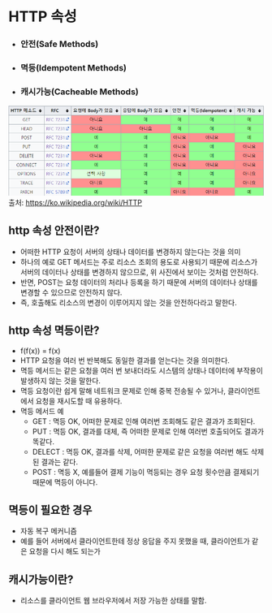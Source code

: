 # HTTP 속성
* ### 안전(Safe Methods)
* ### 멱등(Idempotent Methods)
* ### 캐시가능(Cacheable Methods)

![img.png](../img/http속성.png)
출처: https://ko.wikipedia.org/wiki/HTTP

## http 속성 안전이란?
* 어떠한 HTTP 요청이 서버의 상태나 데이터를 변경하지 않는다는 것을 의미
* 하나의 예로 GET 메서드는 주로 리소스 조회의 용도로 사용되기 때문에 리소스가 서버의 데이터나 상태를 변경하지 않으므로, 위 사진에서 보이는 것처럼 안전하다.
* 반면, POST는 요청 데이터의 처리나 등록을 하기 때문에 서버의 데이터나 상태를 변경할 수 있으므로 안전하지 않다.
* 즉, 호출해도 리소스의 변경이 이루어지지 않는 것을 안전하다라고 말한다.

## http 속성 멱등이란?
* f(f(x)) = f(x)
* HTTP 요청을 여러 번 반복해도 동일한 결과를 얻는다는 것을 의미한다.
* 멱등 메서드는 같은 요청을 여러 번 보내더라도 시스템의 상태나 데이터에 부작용이 발생하지 않는 것을 말한다.
* 멱등 요청이란 쉽게 말해 네트워크 문제로 인해 중복 전송될 수 있거나, 클라이언트에서 요청을 재시도할 때 유용하다.
* 멱등 메서드 예
  * GET : 멱등 OK, 어떠한 문제로 인해 여러번 조회해도 같은 결과가 조회된다.
  * PUT : 멱등 OK, 결과를 대체, 즉 어떠한 문제로 인해 여러번 호출되어도 결과가 똑같다.
  * DELECT : 멱등 OK, 결과를 삭제, 어떠한 문제로 같은 요청을 여러번 해도 삭제된 결과는 같다.
  * POST : 멱등 X, 예를들어 결제 기능이 멱등되는 경우 요청 횟수만큼 결제되기 때문에 멱등이 아니다.

## 멱등이 필요한 경우
* 자동 복구 메커니즘
* 예를 들어 서버에서 클라이언트한테 정상 응답을 주지 못했을 때, 클라이언트가 같은 요청을 다시 해도 되는가

## 캐시가능이란?
* 리소스를 클라이언트 웹 브라우저에서 저장 가능한 상태를 말함.